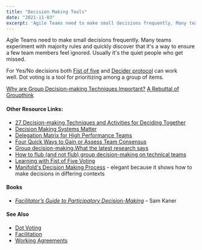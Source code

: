 ```yaml
---
title: "Decision Making Tools"
date: "2021-11-03"
excerpt: 'Agile Teams need to make small decisions frequently. Many teams experiment with majority'
---
```


Agile Teams need to make small decisions frequently. Many teams experiment with majority rules and quickly discover that it's a way to ensure a few team members feel ignored. Usually it's the quiet people who get missed.

For Yes/No decisions both [Fist of five](https://helpingimprove.com/learning-with-fist-of-five-voting/) and [Decider protocol](https://thecoreprotocols.org/protocols/decider.html) can work well. Dot voting is a tool for prioritizing among a group of items.

[Why are Group Decision-making Techniques Important?](/blog/why-are-group-decision-making-techniques-important.html) [A Rebuttal of Groupthink](/blog/a-rebuttal-of-groupthink.html)

#### Other Resource Links:

- [27 Decision-making Techniques and Activities for Deciding Together](https://www.sessionlab.com/blog/decision-making-techniques/)
- [Decision Making Systems Matter](https://www.agilealliance.org/decision-making-systems-matter/)
- [Delegation Matrix for High Performance Teams](https://www.andycleff.com/2015/04/decision-making-in-high-performance-teams/)
- [Four Quick Ways to Gain or Assess Team Consensus](https://www.mountaingoatsoftware.com/blog/four-quick-ways-to-gain-or-assess-team-consensus)
- [Group decision-making.What the latest research says](https://www.dropbox.com/s/uji7exs6xf3necd/Group_decision-making_-_What_the_latest_research_says.pdf)
- [How to flub (and not flub) group decision-making on technical teams](https://chelseatroy.com/2024/10/22/how-to-flub-and-not-flub-group-decision-making-on-technical-teams/)
- [Learning with Fist of Five Voting](https://helpingimprove.com/learning-with-fist-of-five-voting/)
- [Manifold's Decision Making Process](https://medium.com/manifoldco/manifolds-decision-making-process-d288244b7b4b) - elegant because it shows how to make decisions in differing contexts

#### Books

- [_Facilitator’s Guide to Participatory Decision-Making_](https://www.amazon.ca/Facilitators-Guide-Participatory-Decision-Making-Kaner/dp/1118404955/&tag=notesfromatoo-20) – Sam Kaner

#### See Also

- [Dot Voting](/glossary/dot-voting)
- [Facilitation](/glossary/facilitation)
- [Working Agreements](/glossary/working-agreements)
